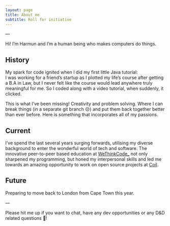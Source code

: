 ```yaml
---
layout: page
title: About me
subtitle: Roll for initiative
---
```


—

Hi! I’m Harmun and I’m a human being who makes computers do things.

## History

My spark for code ignited when I did my first little Java tutorial:  
I was working for a friend’s startup as I plotted my life’s course after getting a B.A in Law, but I never felt like the course would lead anywhere truly meaningful for me. So I coded along with a video tutorial, when suddenly, it clicked.

This is what I’ve been missing! Creativity and problem solving. Where I can break things (in a separate git branch 😒) and put them back together better than ever before. Here is something that incorporates all of my passions.

## Current

I’ve spend the last several years surging forwards, utilising my diverse background to enter the wonderful world of tech and software. The innovative peer-to-peer based education at [WeThinkCode\_](https://www.wethinkcode.co.za/) not only sharpened my programming, but honed my interpersonal skills and led me towards an amazing opportunity to work on open source projects at [Coil](https://coil.com/).

## Future

Preparing to move back to London from Cape Town this year.

—

Please hit me up if you want to chat, have any dev opportunities or any D&D related questions 🎲!
